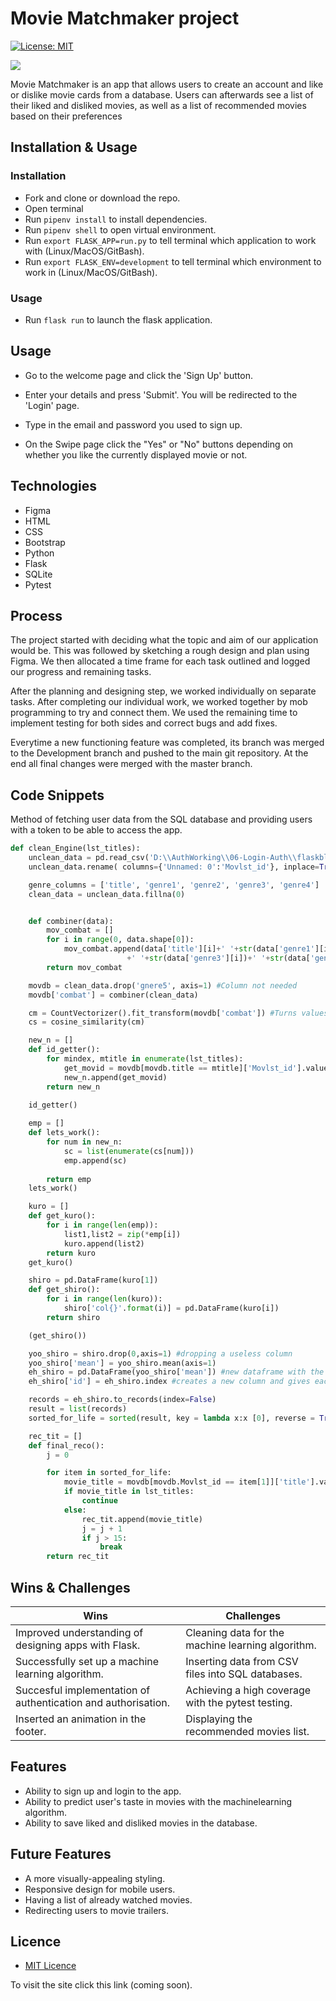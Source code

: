 # Movie Matchmaker project

[![License: MIT](https://img.shields.io/badge/Licence-MIT-green.svg)](https://opensource.org/licenses/MIT)

![](flaskblog/static/Movie-Matchmaker-demo.gif)

Movie Matchmaker is an app that allows users to create an account and like or dislike movie cards from a database. Users can afterwards see a list of their liked and disliked movies,  as well as a list of recommended movies based on their preferences

## Installation & Usage

### Installation

* Fork and clone or download the repo.
* Open terminal
* Run `pipenv install` to install dependencies.
* Run `pipenv shell` to open virtual environment.
* Run `export FLASK_APP=run.py` to tell terminal which application to work with (Linux/MacOS/GitBash).
* Run `export FLASK_ENV=development` to tell terminal which environment to work in (Linux/MacOS/GitBash).

### Usage

* Run `flask run` to launch the flask application.

## Usage 

* Go to the welcome page and click the 'Sign Up' button.

* Enter your details and press 'Submit'. You will be redirected to the 'Login' page.

* Type in the email and password you used to sign up.

* On the Swipe page click the "Yes" or "No" buttons depending on whether you like the currently displayed movie or not.


## Technologies

* Figma
* HTML
* CSS
* Bootstrap
* Python
* Flask
* SQLite
* Pytest



## Process

The project started with deciding what the topic and aim of our application would be. This was followed by sketching a rough design and plan using Figma. We then allocated a time frame for each task outlined and logged our progress and remaining tasks.

After the planning and designing step, we worked individually on separate tasks. After completing our individual work, we worked together by mob programming to try and connect them. We used the remaining time to implement testing for both sides and correct bugs and add fixes.

Everytime a new functioning feature was completed, its branch was merged to the Development branch and pushed to the main git repository. At the end all final changes were merged with the master branch.

## Code Snippets

Method of fetching user data from the SQL database and providing users with a token to be able to access the app.

```Python
def clean_Engine(lst_titles):
    unclean_data = pd.read_csv('D:\\AuthWorking\\06-Login-Auth\\flaskblog\\Moviedb.csv') #There is a problme withe the csv, genreates unnmed: 0 column
    unclean_data.rename( columns={'Unnamed: 0':'Movlst_id'}, inplace=True )

    genre_columns = ['title', 'genre1', 'genre2', 'genre3', 'genre4']
    clean_data = unclean_data.fillna(0)


    def combiner(data):
        mov_combat = []
        for i in range(0, data.shape[0]):
            mov_combat.append(data['title'][i]+' '+str(data['genre1'][i])+' '+str(data['genre2'][i])
                          +' '+str(data['genre3'][i])+' '+str(data['genre4'][i]))
        return mov_combat

    movdb = clean_data.drop('gnere5', axis=1) #Column not needed
    movdb['combat'] = combiner(clean_data)

    cm = CountVectorizer().fit_transform(movdb['combat']) #Turns values in the combat column into vecotrs. Now we can do math 
    cs = cosine_similarity(cm)

    new_n = []
    def id_getter():
        for mindex, mtitle in enumerate(lst_titles):
            get_movid = movdb[movdb.title == mtitle]['Movlst_id'].values[0]
            new_n.append(get_movid)
        return new_n
    
    id_getter()

    emp = []
    def lets_work():
        for num in new_n:
            sc = list(enumerate(cs[num])) 
            emp.append(sc)
        
        return emp
    lets_work()

    kuro = []
    def get_kuro():
        for i in range(len(emp)):
            list1,list2 = zip(*emp[i])
            kuro.append(list2)
        return kuro
    get_kuro()

    shiro = pd.DataFrame(kuro[1])
    def get_shiro():
        for i in range(len(kuro)):
            shiro['col{}'.format(i)] = pd.DataFrame(kuro[i])
        return shiro

    (get_shiro())

    yoo_shiro = shiro.drop(0,axis=1) #dropping a useless column
    yoo_shiro['mean'] = yoo_shiro.mean(axis=1)
    eh_shiro = pd.DataFrame(yoo_shiro['mean']) #new dataframe with the only column as mean of the pervious columns
    eh_shiro['id'] = eh_shiro.index #creates a new column and gives each movie an id

    records = eh_shiro.to_records(index=False) 
    result = list(records)
    sorted_for_life = sorted(result, key = lambda x:x [0], reverse = True) #Uses the built in mergesort algo, sorts form index 0 which is the mean recomended socre.

    rec_tit = []
    def final_reco():
        j = 0

        for item in sorted_for_life:
            movie_title = movdb[movdb.Movlst_id == item[1]]['title'].values[0]
            if movie_title in lst_titles:
                continue
            else:
                rec_tit.append(movie_title)
                j = j + 1
                if j > 15:
                    break
        return rec_tit
```

## Wins & Challenges

Wins | Challenges
------------ | -------------
Improved understanding of designing apps with Flask. | Cleaning data for the machine learning algorithm.
Successfully set up a machine learning algorithm. | Inserting data from CSV files into SQL databases.
Succesful implementation of authentication and authorisation. | Achieving a high coverage with the pytest testing.
Inserted an animation in the footer. | Displaying the recommended movies list.

## Features

* Ability to sign up and login to the app.
* Ability to predict user's taste in movies with the machinelearning algorithm.
* Ability to save liked and disliked movies in the database.

## Future Features

* A more visually-appealing styling.
* Responsive design for mobile users.
* Having a list of already watched movies.
* Redirecting users to movie trailers.

## Licence

* [MIT Licence](https://opensource.org/licenses/mit-license.php)

To visit the site click this link (coming soon).
